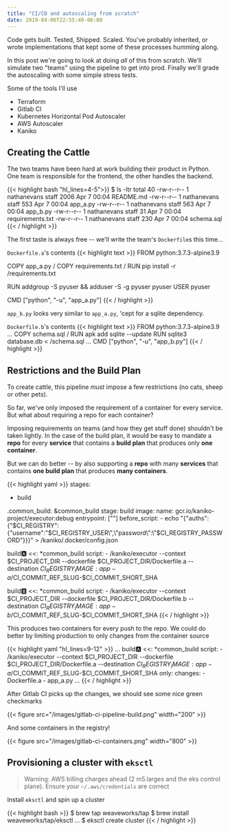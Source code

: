 ```yaml
---
title: "CI/CD and autoscaling from scratch"
date: 2019-04-06T22:55:49-06:00
---
```


Code gets built. Tested, Shipped. Scaled. You've probably inherited, or wrote implementations that kept some of these processes humming along.

In this post we're going to look at doing _all_ of this from scratch. We'll simulate two "teams" using the pipeline to get into prod. Finally we'll grade the autoscaling with some simple stress tests.

Some of the tools I'll use

* Terraform
* Gitlab CI
* Kubernetes Horizontal Pod Autoscaler
* AWS Autoscaler
* Kaniko

## Creating the Cattle

The two teams have been hard at work building their product in Python. One team is responsible for the frontend, the other handles the backend.

{{< highlight bash "hl_lines=4-5">}}
$ ls -ltr
total 40
-rw-r--r--  1 nathanevans  staff  2006 Apr  7 00:04 README.md
-rw-r--r--  1 nathanevans  staff   553 Apr  7 00:04 app_a.py
-rw-r--r--  1 nathanevans  staff   563 Apr  7 00:04 app_b.py
-rw-r--r--  1 nathanevans  staff    31 Apr  7 00:04 requirements.txt
-rw-r--r--  1 nathanevans  staff   230 Apr  7 00:04 schema.sql
{{< / highlight >}}

The first taste is always free -- we'll write the team's `Dockerfile`s this time...

`Dockerfile.a`'s contents
{{< highlight text >}}
FROM python:3.7.3-alpine3.9

COPY app_a.py /
COPY requirements.txt /
RUN pip install -r /requirements.txt

RUN addgroup -S pyuser && adduser -S -g pyuser pyuser
USER pyuser

CMD ["python", "-u", "app_a.py"]
{{< / highlight >}}


`app_b.py` looks very similar to `app_a.py`, 'cept for a sqlite dependency.

`Dockerfile.b`'s contents
{{< highlight text >}}
FROM python:3.7.3-alpine3.9
...
COPY schema.sql /
RUN apk add sqlite --update
RUN sqlite3 database.db < /schema.sql
...
CMD ["python", "-u", "app_b.py"]
{{< / highlight >}}

## Restrictions and the Build Plan

To create cattle, this pipeline _must_ impose a few restrictions (no cats, sheep or other pets).

So far, we've only imposed the requirement of a container for every service. But what about requiring a repo for each container?

Imposing requirements on teams (and how they get stuff done) shouldn't be taken lightly. In the case of the build plan, it would be easy to mandate a **repo** for every **service** that contains a **build plan** that produces only **one container**.

But we can do better -- by also supporting a **repo** with many **services** that contains **one build plan** that produces **many containers**.

{{< highlight yaml >}}
stages:
  - build

.common_build: &common_build
  stage: build
  image:
    name: gcr.io/kaniko-project/executor:debug
    entrypoint: [""]
  before_script:
    - echo "{\"auths\":{\"$CI_REGISTRY\":{\"username\":\"$CI_REGISTRY_USER\",\"password\":\"$CI_REGISTRY_PASSWORD\"}}}" > /kaniko/.docker/config.json

build:a:
  <<: *common_build
  script:
    - /kaniko/executor
        --context $CI_PROJECT_DIR
        --dockerfile $CI_PROJECT_DIR/Dockerfile.a
        --destination $CI_REGISTRY_IMAGE:app-a/$CI_COMMIT_REF_SLUG-$CI_COMMIT_SHORT_SHA

build:b:
  <<: *common_build
  script:
    - /kaniko/executor
        --context $CI_PROJECT_DIR
        --dockerfile $CI_PROJECT_DIR/Dockerfile.b
        --destination $CI_REGISTRY_IMAGE:app-b/$CI_COMMIT_REF_SLUG-$CI_COMMIT_SHORT_SHA
{{< / highlight >}}


This produces two containers for every push to the repo. We could do better by limiting production to only changes from the container source

{{< highlight yaml "hl_lines=9-12" >}}
...
build:a:
  <<: *common_build
  script:
    - /kaniko/executor
        --context $CI_PROJECT_DIR
        --dockerfile $CI_PROJECT_DIR/Dockerfile.a
        --destination $CI_REGISTRY_IMAGE:app-a/$CI_COMMIT_REF_SLUG-$CI_COMMIT_SHORT_SHA
  only:
    changes:
      - Dockerfile.a
      - app_a.py
...
{{< / highlight >}}

After Gitlab CI picks up the changes, we should see some nice green checkmarks

{{< figure src="/images/gitlab-ci-pipeline-build.png" width="200" >}}

And some containers in the registry!

{{< figure src="/images/gitlab-ci-containers.png" width="800" >}}

## Provisioning a cluster with `eksctl`

> Warning:  AWS billing charges ahead (2 m5.larges and the eks control plane). Ensure your `~/.aws/credentials` are correct

Install `eksctl` and spin up a cluster

{{< highlight bash >}}
$ brew tap weaveworks/tap
$ brew install weaveworks/tap/eksctl
...
$ eksctl create cluster
{{< / highlight >}}
